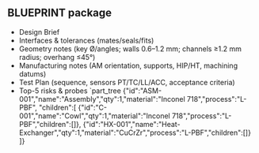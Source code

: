 ﻿## BLUEPRINT package
- Design Brief
- Interfaces & tolerances (mates/seals/fits)
- Geometry notes (key Ø/angles; walls 0.6–1.2 mm; channels ≥1.2 mm radius; overhang ≤45°)
- Manufacturing notes (AM orientation, supports, HIP/HT, machining datums)
- Test Plan (sequence, sensors PT/TC/LL/ACC, acceptance criteria)
- Top-5 risks & probes
`part_tree
{"id":"ASM-001","name":"Assembly","qty":1,"material":"Inconel 718","process":"L-PBF",
 "children":[
   {"id":"C-001","name":"Cowl","qty":1,"material":"Inconel 718","process":"L-PBF","children":[]},
   {"id":"HX-001","name":"Heat-Exchanger","qty":1,"material":"CuCrZr","process":"L-PBF","children":[]}
 ]}
